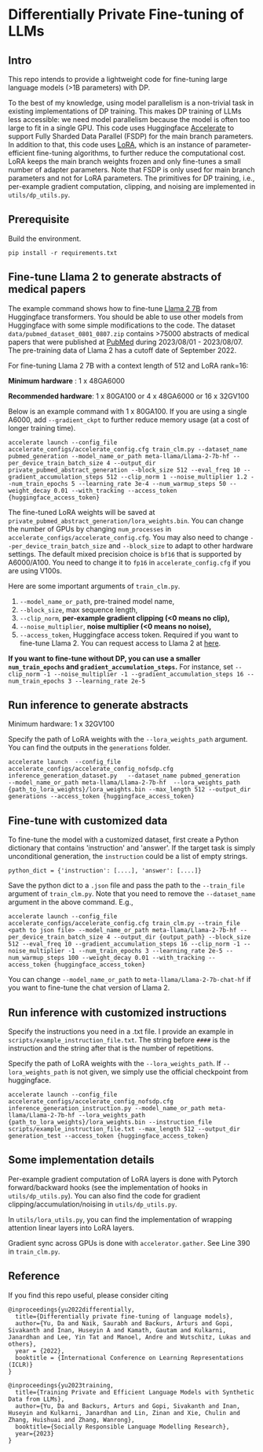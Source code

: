 # Differentially Private Fine-tuning of LLMs

## Intro


This repo intends to provide a lightweight code for fine-tuning large language models (>1B parameters) with DP.

To the best of my knowledge, using model parallelism is a non-trivial task in existing implementations of DP training. This makes DP training of LLMs less accessible: we need model parallelism because the model is often too large to fit in a single GPU. This code uses Huggingface [Accelerate](https://huggingface.co/docs/accelerate/index) to support Fully Sharded Data Parallel (FSDP) for the main branch parameters. In addition to that, this code uses [LoRA](https://arxiv.org/abs/2106.09685), which is an instance of parameter-efficient fine-tuning algorithms, to further reduce the computational cost. LoRA keeps the main branch weights frozen and only fine-tunes a small number of adapter parameters. Note that FSDP is only used for main branch parameters and not for LoRA parameters. The  primitives for DP training, i.e., per-example gradient computation, clipping, and noising are implemented in ```utils/dp_utils.py```.


## Prerequisite

Build the environment.

```
pip install -r requirements.txt
```

## Fine-tune Llama 2 to generate abstracts of medical papers

The example command shows how to fine-tune [Llama 2 7B](https://huggingface.co/meta-llama/Llama-2-7b-hf) from Huggingface transformers. You should be able to use other models from Huggingface with some simple modifications to the code. The dataset ```data/pubmed_dataset_0801_0807.zip``` contains >75000 abstracts of medical papers that were published at [PubMed](https://pubmed.ncbi.nlm.nih.gov/) during 2023/08/01 - 2023/08/07. The pre-training data of Llama 2 has a cutoff date of September 2022.

For fine-tuning Llama 2 7B with a context length of 512 and LoRA rank=16:

**Minimum hardware** : 1 x 48GA6000 

**Recommended hardware**: 1 x 80GA100 or 4 x 48GA6000 or 16 x 32GV100

Below is an example command with 1 x 80GA100. If you are using a single A6000, add ```--gradient_ckpt``` to further reduce memory usage (at a cost of longer training time).


```
accelerate launch --config_file accelerate_configs/accelerate_config.cfg train_clm.py --dataset_name pubmed_generation --model_name_or_path meta-llama/Llama-2-7b-hf --per_device_train_batch_size 4 --output_dir private_pubmed_abstract_generation --block_size 512 --eval_freq 10 --gradient_accumulation_steps 512 --clip_norm 1 --noise_multiplier 1.2 --num_train_epochs 5 --learning_rate 3e-4 --num_warmup_steps 50 --weight_decay 0.01 --with_tracking --access_token {huggingface_access_token}
```

The fine-tuned LoRA weights will be saved at ```private_pubmed_abstract_generation/lora_weights.bin```.  You can change the number of GPUs by changing ```num_processes``` in ```accelerate_configs/accelerate_config.cfg```. You may also need to change ```--per_device_train_batch_size``` and ```--block_size``` to adapt to other hardware settings. The default mixed precision choice is ```bf16``` that is supported by A6000/A100. You need to change it to ```fp16``` in ```accelerate_config.cfg``` if you are using V100s.

Here are some important arguments of ```train_clm.py```.

1. ```--model_name_or_path```, pre-trained model name, 
2. ```--block_size```, max sequence length, 
3. ```--clip_norm```, **per-example gradient clipping (<0 means no clip),**
4. ```--noise_multiplier```, **noise multiplier (<0 means no noise),**
5. ```--access_token```, Huggingface access token. Required if you want to fine-tune Llama 2. You can request access to Llama 2 at [here](https://ai.meta.com/resources/models-and-libraries/llama-downloads/).



**If you want to fine-tune without DP, you can use a smaller ```num_train_epochs``` and ```gradient_accumulation_steps```.** For instance, set ```--clip_norm -1 --noise_multiplier -1 --gradient_accumulation_steps 16 --num_train_epochs 3 --learning_rate 2e-5```

## Run inference to generate abstracts

Minimum hardware: 1 x 32GV100

Specify the path of LoRA weights with the ```--lora_weights_path``` argument. You can find the outputs in the ```generations``` folder.

```
accelerate launch  --config_file accelerate_configs/accelerate_config_nofsdp.cfg  inference_generation_dataset.py   --dataset_name pubmed_generation     --model_name_or_path meta-llama/Llama-2-7b-hf  --lora_weights_path {path_to_lora_weights}/lora_weights.bin --max_length 512 --output_dir generations --access_token {huggingface_access_token}
```


## Fine-tune with customized data

To fine-tune the model with a customized dataset, first create a Python dictionary that contains 'instruction' and 'answer'. If the target task is simply unconditional generation, the ```instruction``` could be a list of empty strings.
```
python_dict = {'instruction': [....], 'answer': [....]}
```

Save the python dict to a ```.json``` file and pass the path to the ```--train_file``` argument of ```train_clm.py```. Note that you need to remove the `--dataset_name` argument in the above command. E.g.,

```
accelerate launch --config_file accelerate_configs/accelerate_config.cfg train_clm.py --train_file <path to json file> --model_name_or_path meta-llama/Llama-2-7b-hf --per_device_train_batch_size 4 --output_dir {output_path} --block_size 512 --eval_freq 10 --gradient_accumulation_steps 16 --clip_norm -1 --noise_multiplier -1 --num_train_epochs 3 --learning_rate 2e-5 --num_warmup_steps 100 --weight_decay 0.01 --with_tracking --access_token {huggingface_access_token}
```

You can change ```--model_name_or_path``` to ```meta-llama/Llama-2-7b-chat-hf``` if you want to fine-tune the chat version of Llama 2.


## Run inference with customized instructions

Specify the instructions you need in a .txt file. I provide an example in ```scripts/example_instruction_file.txt```. The string before ```####``` is the instruction and the string after that is the number of repetitions.

Specify the path of LoRA weights with the ```--lora_weights_path```. If ```--lora_weights_path``` is not given, we simply use the official checkpoint from huggingface.

```
accelerate launch --config_file accelerate_configs/accelerate_config_nofsdp.cfg inference_generation_instruction.py --model_name_or_path meta-llama/Llama-2-7b-hf --lora_weights_path {path_to_lora_weights}/lora_weights.bin --instruction_file scripts/example_instruction_file.txt --max_length 512 --output_dir generation_test --access_token {huggingface_access_token}
``` 

## Some implementation details

Per-example gradient computation of LoRA layers is done with Pytorch forward/backward hooks (see the implementation of hooks in ```utils/dp_utils.py```). You can also find the code for gradient clipping/accumulation/noising in ```utils/dp_utils.py```. 

In ```utils/lora_utils.py```, you can find the implementation of wrapping attention linear layers into LoRA layers.

Gradient sync across GPUs is done with ```accelerator.gather```. See Line 390 in ```train_clm.py```.

## Reference

If you find this repo useful, please consider citing

```
@inproceedings{yu2022differentially,
  title={Differentially private fine-tuning of language models},
  author={Yu, Da and Naik, Saurabh and Backurs, Arturs and Gopi, Sivakanth and Inan, Huseyin A and Kamath, Gautam and Kulkarni, Janardhan and Lee, Yin Tat and Manoel, Andre and Wutschitz, Lukas and others},
  year = {2022},
  booktitle = {International Conference on Learning Representations (ICLR)}
}

@inproceedings{yu2023training,
  title={Training Private and Efficient Language Models with Synthetic Data from LLMs},
  author={Yu, Da and Backurs, Arturs and Gopi, Sivakanth and Inan, Huseyin and Kulkarni, Janardhan and Lin, Zinan and Xie, Chulin and Zhang, Huishuai and Zhang, Wanrong},
  booktitle={Socially Responsible Language Modelling Research},
  year={2023}
}
```

